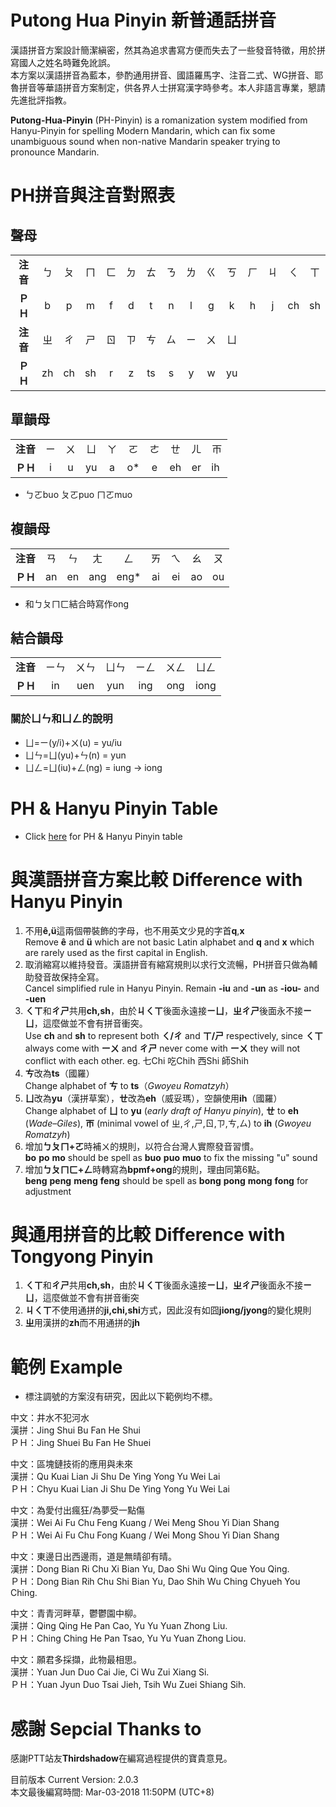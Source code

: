 # Putong Hua Pinyin 新普通話拼音
漢語拼音方案設計簡潔縝密，然其為追求書寫方便而失去了一些發音特徵，用於拼寫國人之姓名時難免訛誤。  
本方案以漢語拼音為藍本，參酌通用拼音、國語羅馬字、注音二式、WG拼音、耶魯拼音等華語拼音方案制定，供各界人士拼寫漢字時參考。本人非語言專業，懇請先進批評指教。  
  
**Putong-Hua-Pinyin** (PH-Pinyin) is a romanization system modified from Hanyu-Pinyin for spelling Modern Mandarin, which can fix some unambiguous sound when non-native Mandarin speaker trying to pronounce Mandarin.

# PH拼音與注音對照表
## 聲母
| | | | | | | | | | | | | | | |
|:----:|:----:|:----:|:----:|:----:|:----:|:----:|:----:|:----:|:----:|:----:|:----:|:----:|:----:|:----:|
|**注音**|ㄅ|ㄆ|ㄇ|ㄈ|ㄉ|ㄊ|ㄋ|ㄌ|ㄍ|ㄎ|ㄏ|ㄐ|ㄑ|ㄒ
|**ＰＨ**|b|p|m|f|d|t|n|l|g|k|h|j|ch|sh
|**注音**|ㄓ|ㄔ|ㄕ|ㄖ|ㄗ|ㄘ|ㄙ|ㄧ|ㄨ|ㄩ
|**ＰＨ**|zh|ch|sh|r|z|ts|s|y|w|yu

## 單韻母
| | | | | | | | | | |
|:----:|:----:|:----:|:----:|:----:|:----:|:----:|:----:|:----:|:----:|
|**注音**|ㄧ|ㄨ|ㄩ|ㄚ|ㄛ|ㄜ|ㄝ|ㄦ|ㄭ
|**ＰＨ**|i|u|yu|a|o*|e|eh|er|ih 
* ㄅㄛbuo ㄆㄛpuo ㄇㄛmuo

## 複韻母
| | | | | | | | | |
|:----:|:----:|:----:|:----:|:----:|:----:|:----:|:----:|:----:|
|**注音**|ㄢ|ㄣ|ㄤ|ㄥ|ㄞ|ㄟ|ㄠ|ㄡ|
|**ＰＨ**|an|en|ang|eng*|ai|ei|ao|ou
* 和ㄅㄆㄇㄈ結合時寫作ong
## 結合韻母
| | | | | | | |
|:----:|:----:|:----:|:----:|:----:|:----:|:----:|
|**注音**|ㄧㄣ|ㄨㄣ|ㄩㄣ|ㄧㄥ|ㄨㄥ|ㄩㄥ
|**ＰＨ**|in|uen|yun|ing|ong|iong
### 關於ㄩㄣ和ㄩㄥ的說明
* ㄩ=ㄧ(y/i)+ㄨ(u) = yu/iu  
* ㄩㄣ=ㄩ(yu)+ㄣ(n) = yun  
* ㄩㄥ=ㄩ(iu)+ㄥ(ng) = iung -> iong

# PH & Hanyu Pinyin Table
* Click [here](https://github.com/Paravion/Putong-Hwa-Pinyin/wiki/PH-&-Hanyu-Pinyin-Table) for PH & Hanyu Pinyin table

# 與漢語拼音方案比較 Difference with Hanyu Pinyin
1. 不用**ê,ü**這兩個帶裝飾的字母，也不用英文少見的字首**q**,**x**  
Remove **ê** and **ü** which are not basic Latin alphabet and **q** and **x** which are rarely used as the first capital in English.
2. 取消縮寫以維持發音。漢語拼音有縮寫規則以求行文流暢，PH拼音只做為輔助發音故保持全寫。  
Cancel simplified rule in Hanyu Pinyin. Remain **-iu** and **-un** as **-iou-** and **-uen**
3. **ㄑㄒ**和**ㄔㄕ**共用**ch,sh**，由於**ㄐㄑㄒ**後面永遠接**ㄧㄩ**，**ㄓㄔㄕ**後面永不接**ㄧㄩ**，這麼做並不會有拼音衝突。  
Use **ch** and **sh** to represent both **ㄑ/ㄔ** and **ㄒ/ㄕ** respectively, since **ㄑㄒ** always come with **ーㄨ** and **ㄔㄕ** never come with **ーㄨ** they will not conflict with each other. eg. 七Chi 吃Chih 西Shi 師Shih
4. **ㄘ**改為**ts**（國羅）  
Change alphabet of **ㄘ** to **ts**（_Gwoyeu Romatzyh_）
5. **ㄩ**改為**yu**（漢拼草案），**ㄝ**改為**eh**（威妥瑪），空韻使用**ih**（國羅）  
Change alphabet of **ㄩ** to **yu** (_early draft of Hanyu pinyin_), **ㄝ** to **eh** (_Wade–Giles_), **ㄭ** (minimal vowel of ㄓ,ㄔ,ㄕ,ㄖ,ㄗ,ㄘ,ㄙ) to **ih** (_Gwoyeu Romatzyh_) 
6. 增加**ㄅㄆㄇ+ㄛ**時補ㄨ的規則，以符合台灣人實際發音習慣。  
**bo** **po** **mo** should be spell as **buo** **puo** **muo** to fix the missing "u" sound
7. 增加**ㄅㄆㄇㄈ+ㄥ**時轉寫為**bpmf+ong**的規則，理由同第6點。  
**beng** **peng** **meng** **feng** should be spell as **bong** **pong** **mong** **fong** for adjustment

# 與通用拼音的比較 Difference with Tongyong Pinyin
1. **ㄑㄒ**和**ㄔㄕ**共用**ch,sh**，由於**ㄐㄑㄒ**後面永遠接**ㄧㄩ**，**ㄓㄔㄕ**後面永不接**ㄧㄩ**，這麼做並不會有拼音衝突
2. **ㄐㄑㄒ**不使用通拼的**ji,chi,shi**方式，因此沒有如囧**jiong/jyong**的變化規則  
3. **ㄓ**用漢拼的**zh**而不用通拼的**jh**

# 範例 Example
* 標注調號的方案沒有研究，因此以下範例均不標。

中文：井水不犯河水  
漢拼：Jing Shui Bu Fan He Shui  
ＰＨ：Jing Shuei Bu Fan He Shuei  
  
中文：區塊鏈技術的應用與未來  
漢拼：Qu Kuai Lian Ji Shu De Ying Yong Yu Wei Lai  
ＰＨ：Chyu Kuai Lian Ji Shu De Ying Yong Yu Wei Lai  
  
中文：為愛付出瘋狂/為夢受一點傷  
漢拼：Wei Ai Fu Chu Feng Kuang / Wei Meng Shou Yi Dian Shang  
ＰＨ：Wei Ai Fu Chu Fong Kuang / Wei Mong Shou Yi Dian Shang  
  
中文：東邊日出西邊雨，道是無晴卻有晴。  
漢拼：Dong Bian Ri Chu Xi Bian Yu, Dao Shi Wu Qing Que You Qing.  
ＰＨ：Dong Bian Rih Chu Shi Bian Yu, Dao Shih Wu Ching Chyueh You Ching.  
  
中文：青青河畔草，鬱鬱園中柳。  
漢拼：Qing Qing He Pan Cao, Yu Yu Yuan Zhong Liu.  
ＰＨ：Ching Ching He Pan Tsao, Yu Yu Yuan Zhong Liou.  
  
中文：願君多採擷，此物最相思。  
漢拼：Yuan Jun Duo Cai Jie, Ci Wu Zui Xiang Si.  
ＰＨ：Yuan Jyun Duo Tsai Jieh, Tsih Wu Zuei Shiang Sih.

# 感謝 Sepcial Thanks to
感謝PTT站友**Thirdshadow**在編寫過程提供的寶貴意見。  
  
目前版本 Current Version: 2.0.3  
本文最後編寫時間: Mar-03-2018 11:50PM (UTC+8)
